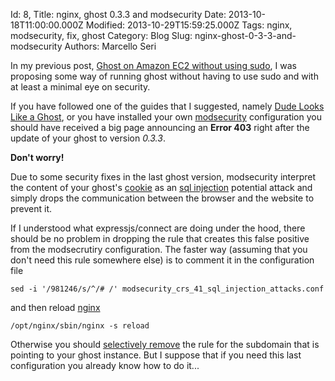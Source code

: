 Id: 8,
Title: nginx, ghost 0.3.3 and modsecurity
Date: 2013-10-18T11:00:00.000Z
Modified: 2013-10-29T15:59:25.000Z
Tags: nginx, modsecurity, fix, ghost
Category: Blog
Slug: nginx-ghost-0-3-3-and-modsecurity
Authors: Marcello Seri

In my previous post, [Ghost on Amazon EC2 without using sudo](http://www.mseri.me/ghost-on-amazon-ec2-without-using-sudo/), I was proposing some way of running ghost without having to use sudo and with at least a minimal eye on security.

If you have followed one of the guides that I suggested, namely [Dude Looks Like a Ghost](https://blog.igbuend.com/dude-looks-like-a-ghost/), or you have installed your own [modsecurity](http://www.modsecurity.org) configuration you should have received a big page announcing an **Error 403** right after the update of your ghost to version _0.3.3_.

**Don't worry!**

Due to some security fixes in the last ghost version, modsecurity interpret the content of your ghost's [cookie](http://en.wikipedia.org/wiki/HTTP_cookie) as an [sql injection](http://en.wikipedia.org/wiki/SQL_injection) potential attack and simply drops the communication between the browser and the website to prevent it.

If I understood what expressjs/connect are doing under the hood, there should be no problem in dropping the rule that creates this false positive from the modsecrutiry configuration. The faster way (assuming that you don't need this rule somewhere else) is to comment it in the configuration file

```
sed -i '/981246/s/^/# /' modsecurity_crs_41_sql_injection_attacks.conf
```
and then reload [nginx](http://nginx.org)
```
/opt/nginx/sbin/nginx -s reload
```

Otherwise you should [selectively remove](https://github.com/SpiderLabs/ModSecurity/wiki/Reference-Manual#secruleremovebyid) the rule for the subdomain that is pointing to your ghost instance. But I suppose that if you need this last configuration you already know how to do it...